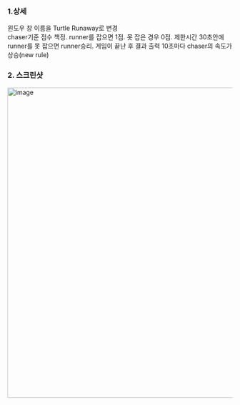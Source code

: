 ### 1.상세
윈도우 창 이름을 Turtle Runaway로 변경<br>
chaser기준 점수 책정. runner를 잡으면 1점. 못 잡은 경우 0점.
제한시간 30초안에 runner를 못 잡으면 runner승리. 게임이 끝난 후 결과 출력
10초마다 chaser의 속도가 상승(new rule)

### 2. 스크린샷
<img width="695" alt="image" src="https://github.com/user-attachments/assets/931ef466-2590-4fd5-97ac-6a5a7de477d7">

